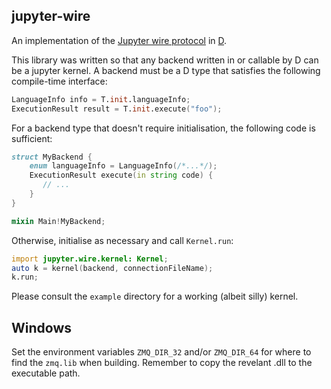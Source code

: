 jupyter-wire
------------

An implementation of the [Jupyter wire
protocol](https://jupyter-client.readthedocs.io/en/stable/messaging.html#wire-protocol)
in [D](https://dlang.org).

This library was written so that any backend written in or callable by D can be
a jupyter kernel. A backend must be a D type that satisfies the following
compile-time interface:

```d
LanguageInfo info = T.init.languageInfo;
ExecutionResult result = T.init.execute("foo");
```

For a backend type that doesn't require initialisation, the following code is sufficient:

```d
struct MyBackend {
    enum languageInfo = LanguageInfo(/*...*/);
    ExecutionResult execute(in string code) {
       // ...
    }
}

mixin Main!MyBackend;
```

Otherwise, initialise as necessary and call `Kernel.run`:

```d
import jupyter.wire.kernel: Kernel;
auto k = kernel(backend, connectionFileName);
k.run;
```

Please consult the `example` directory for a working (albeit silly) kernel.


## Windows

Set the environment variables `ZMQ_DIR_32` and/or `ZMQ_DIR_64` for where to find the `zmq.lib`
when building. Remember to copy the revelant .dll to the executable path.
